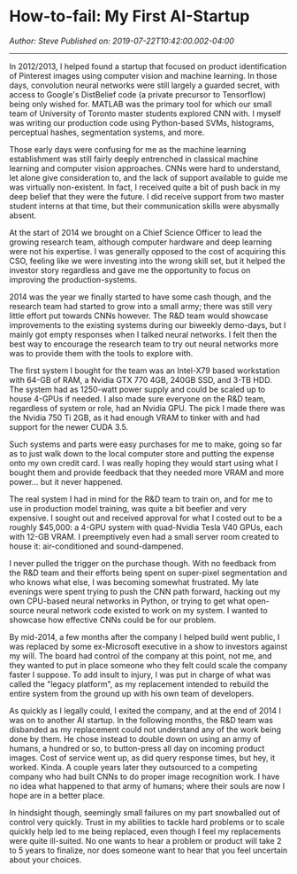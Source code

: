 # How-to-fail: My First AI-Startup

*Author: Steve*
*Published on: 2019-07-22T10:42:00.002-04:00*

---

In 2012/2013, I helped found a startup that focused on product identification of Pinterest images using computer vision and machine learning. In those days, convolution neural networks were still largely a guarded secret, with access to Google's DistBelief code (a private precursor to Tensorflow) being only wished for. MATLAB was the primary tool for which our small team of University of Toronto master students explored CNN with. I myself was writing our production code using Python-based SVMs, histograms, perceptual hashes, segmentation systems, and more.  


  

Those early days were confusing for me as the machine learning establishment was still fairly deeply entrenched in classical machine learning and computer vision approaches. CNNs were hard to understand, let alone give consideration to, and the lack of support available to guide me was virtually non-existent. In fact, I received quite a bit of push back in my deep belief that they were the future. I did receive support from two master student interns at that time, but their communication skills were abysmally absent.  


  


At the start of 2014 we brought on a Chief Science Officer to lead the growing research team, although computer hardware and deep learning were not his expertise. I was generally opposed to the cost of acquiring this CSO, feeling like we were investing into the wrong skill set, but it helped the investor story regardless and gave me the opportunity to focus on improving the production-systems.

  


2014 was the year we finally started to have some cash though, and the research team had started to grow into a small army; there was still very little effort put towards CNNs however. The R&D team would showcase improvements to the existing systems during our biweekly demo-days, but I mainly got empty responses when I talked neural networks. I felt then the best way to encourage the research team to try out neural networks more was to provide them with the tools to explore with.


  


The first system I bought for the team was an Intel-X79 based workstation with 64-GB of RAM, a Nvidia GTX 770 4GB, 240GB SSD, and 3-TB HDD. The system had as 1250-watt power supply and could be scaled up to house 4-GPUs if needed. I also made sure everyone on the R&D team, regardless of system or role, had an Nvidia GPU. The pick I made there was the Nvidia 750 Ti 2GB, as it had enough VRAM to tinker with and had support for the newer CUDA 3.5. 

  


Such systems and parts were easy purchases for me to make, going so far as to just walk down to the local computer store and putting the expense onto my own credit card. I was really hoping they would start using what I bought them and provide feedback that they needed more VRAM and more power... but it never happened. 

  


The real system I had in mind for the R&D team to train on, and for me to use in production model training, was quite a bit beefier and very expensive. I sought out and received approval for what I costed out to be a roughly $45,000: a 4-GPU system with quad-Nvidia Tesla V40 GPUs, each with 12-GB VRAM. I preemptively even had a small server room created to house it: air-conditioned and sound-dampened.  

  

I never pulled the trigger on the purchase though. With no feedback from the R&D team and their efforts being spent on super-pixel segmentation and who knows what else, I was becoming somewhat frustrated. My late evenings were spent trying to push the CNN path forward, hacking out my own CPU-based neural networks in Python, or trying to get what open-source neural network code existed to work on my system. I wanted to showcase how effective CNNs could be for our problem.

  


By mid-2014, a few months after the company I helped build went public, I was replaced by some ex-Microsoft executive in a show to investors against my will. The board had control of the company at this point, not me, and they wanted to put in place someone who they felt could scale the company faster I suppose. To add insult to injury, I was put in charge of what was called the "legacy platform", as my replacement intended to rebuild the entire system from the ground up with his own team of developers.

  


As quickly as I legally could, I exited the company, and at the end of 2014 I was on to another AI startup. In the following months, the R&D team was disbanded as my replacement could not understand any of the work being done by them. He chose instead to double down on using an army of humans, a hundred or so, to button-press all day on incoming product images. Cost of service went up, as did query response times, but hey, it worked. Kinda. A couple years later they outsourced to a competing company who had built CNNs to do proper image recognition work. I have no idea what happened to that army of humans; where their souls are now I hope are in a better place.  

  

In hindsight though, seemingly small failures on my part snowballed out of control very quickly. Trust in my abilities to tackle hard problems or to scale quickly help led to me being replaced, even though I feel my replacements were quite ill-suited. No one wants to hear a problem or product will take 2 to 5 years to finalize, nor does someone want to hear that you feel uncertain about your choices. 

  


  
